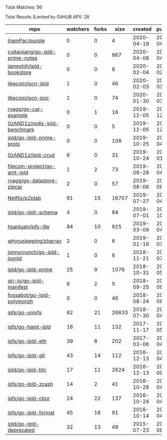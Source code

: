 Total Matches: 56

Total Results (Limited by GitHUB API): 28

| repo | watchers | forks | size | created | pushed |
| ---- | -------- | ----- | ---- | ------- | ------ |
| [jhamPac/purple](https://github.com/jhamPac/purple)| 0 | 0 | 4| 2020-04-19 | 2020-04-20 |
| [cuitaixiang/go-ipld-prime-notes](https://github.com/cuitaixiang/go-ipld-prime-notes)| 0 | 0 | 867| 2020-04-08 | 2020-04-14 |
| [jameshih/ipld-bookstore](https://github.com/jameshih/ipld-bookstore)| 0 | 0 | 8| 2020-02-04 | 2020-02-05 |
| [likecoin/iscn-ipld](https://github.com/likecoin/iscn-ipld)| 1 | 0 | 46| 2020-02-03 | 2020-03-02 |
| [likecoin/iscn-poc](https://github.com/likecoin/iscn-poc)| 1 | 0 | 74| 2020-01-30 | 2020-03-02 |
| [rvagg/go-car-example](https://github.com/rvagg/go-car-example)| 0 | 1 | 16| 2019-12-05 | 2019-12-06 |
| [0zAND1z/redis-ipld-benchmark](https://github.com/0zAND1z/redis-ipld-benchmark)| 0 | 0 | 5| 2019-12-05 | 2019-12-08 |
| [ipld/go-ipld-prime-proto](https://github.com/ipld/go-ipld-prime-proto)| 0 | 0 | 108| 2019-10-25 | 2020-04-28 |
| [0zAND1z/ipld-crud](https://github.com/0zAND1z/ipld-crud)| 6 | 0 | 31| 2019-10-24 | 2020-01-15 |
| [filecoin-project/go-amt-ipld](https://github.com/filecoin-project/go-amt-ipld)| 1 | 2 | 73| 2019-08-28 | 2020-04-24 |
| [rvagg/go-datastore-zipcar](https://github.com/rvagg/go-datastore-zipcar)| 2 | 0 | 57| 2019-08-06 | 2019-08-13 |
| [Netflix/p2plab](https://github.com/Netflix/p2plab)| 91 | 15 | 16707| 2019-07-27 | 2020-04-28 |
| [ipld/go-ipld-schema](https://github.com/ipld/go-ipld-schema)| 4 | 0 | 84| 2019-07-01 | 2019-10-18 |
| [hsanjuan/ipfs-lite](https://github.com/hsanjuan/ipfs-lite)| 84 | 10 | 925| 2019-03-09 | 2020-04-30 |
| [whyrusleeping/sharray](https://github.com/whyrusleeping/sharray)| 2 | 0 | 6| 2019-01-16 | 2019-07-18 |
| [jonnycrunch/go-ipld-jsonld](https://github.com/jonnycrunch/go-ipld-jsonld)| 1 | 0 | 6| 2018-11-21 | 2018-07-13 |
| [ipld/go-ipld-prime](https://github.com/ipld/go-ipld-prime)| 25 | 9 | 1076| 2018-10-31 | 2020-05-03 |
| [qri-io/go-ipld-manifest](https://github.com/qri-io/go-ipld-manifest)| 6 | 2 | 5| 2018-09-25 | 2018-09-25 |
| [fossabot/go-ipld-polymorph](https://github.com/fossabot/go-ipld-polymorph)| 0 | 0 | 46| 2018-08-24 | 2018-08-24 |
| [ipfs/go-unixfs](https://github.com/ipfs/go-unixfs)| 62 | 21 | 26633| 2018-07-30 | 2020-04-27 |
| [ipfs/go-hamt-ipld](https://github.com/ipfs/go-hamt-ipld)| 16 | 11 | 132| 2017-11-17 | 2020-05-01 |
| [ipfs/go-ipld-eth](https://github.com/ipfs/go-ipld-eth)| 39 | 8 | 202| 2017-03-06 | 2020-04-27 |
| [ipfs/go-ipld-git](https://github.com/ipfs/go-ipld-git)| 43 | 14 | 112| 2016-12-13 | 2020-04-27 |
| [ipld/go-ipld-btc](https://github.com/ipld/go-ipld-btc)| 17 | 11 | 2824| 2016-12-13 | 2019-09-25 |
| [ipfs/go-ipld-zcash](https://github.com/ipfs/go-ipld-zcash)| 14 | 2 | 41| 2016-10-28 | 2020-04-27 |
| [ipfs/go-ipld-cbor](https://github.com/ipfs/go-ipld-cbor)| 24 | 22 | 137| 2016-10-24 | 2020-04-28 |
| [ipfs/go-ipld-format](https://github.com/ipfs/go-ipld-format)| 45 | 18 | 91| 2016-10-14 | 2020-04-27 |
| [ipld/go-ipld-deprecated](https://github.com/ipld/go-ipld-deprecated)| 32 | 13 | 49| 2015-07-23 | 2018-08-08 |
